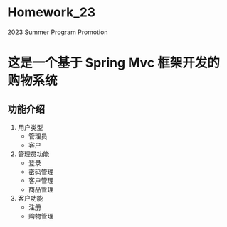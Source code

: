 # Homework_23
2023 Summer Program Promotion
# 这是一个基于 Spring Mvc 框架开发的购物系统
## 功能介绍
1. 用户类型
   - 管理员
   - 客户
2. 管理员功能
   - 登录
   - 密码管理
   - 客户管理
   - 商品管理
3. 客户功能
    - 注册
    - 购物管理
      
